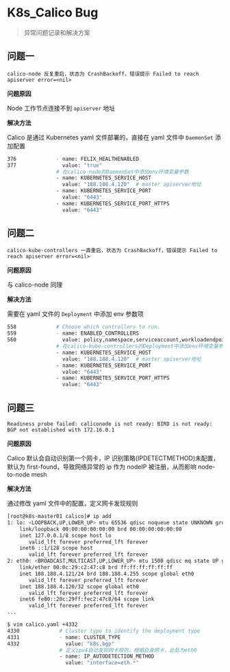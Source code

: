# K8s_Calico Bug

> 异常问题记录和解决方案

## 问题一

`calico-node 反复重启，状态为 CrashBackoff，错误提示 Failed to reach apiserver error=<nil>`

**问题原因**

Node 工作节点连接不到 `apiserver` 地址

**解决方法**

Calico 是通过 Kubernetes yaml 文件部署的，直接在 yaml 文件中 `DaemonSet` 添加配置

```bash
376             - name: FELIX_HEALTHENABLED
377               value: "true"
                # 在calico-node的DaemonSet中添加env环境变量参数
                - name: KUBERNETES_SERVICE_HOST
                  value: "188.188.4.120"  # master apiserver地址
                - name: KUBERNETES_SERVICE_PORT
                  value: "6443"
                - name: KUBERNETES_SERVICE_PORT_HTTPS
                  value: "6443"
```

## 问题二

`calico-kube-controllers 一直重启，状态为 CrashBackoff，错误提示 Failed to reach apiserver error=<nil>` 

**问题原因**

与 calico-node 同理

**解决方法**

需要在 yaml 文件的 `Deployment` 中添加 env 参数项

```bash
558             # Choose which controllers to run.
559             - name: ENABLED_CONTROLLERS
560               value: policy,namespace,serviceaccount,workloadendpoint,node
                # 在calico-kube-controllers的Deployment中添加env环境变量参数
                - name: KUBERNETES_SERVICE_HOST
                  value: "188.188.4.120"  # master apiserver地址
                - name: KUBERNETES_SERVICE_PORT
                  value: "6443"
                - name: KUBERNETES_SERVICE_PORT_HTTPS
                  value: "6443"          
```

## 问题三

`Readiness probe failed: caliconode is not ready: BIRD is not ready: BGP not established with 172.16.0.1`

**问题原因**

Calico 默认会自动识别第一个网卡，IP 识别策略(IPDETECTMETHOD)未配置，默认为 first-found，导致网络异常的 ip 作为 nodeIP 被注册，从而影响 node-to-node mesh

**解决方法**

通过修改 yaml 文件中的配置，定义网卡发现规则

```bash
[root@k8s-master01 calico]# ip add
1: lo: <LOOPBACK,UP,LOWER_UP> mtu 65536 qdisc noqueue state UNKNOWN group default qlen 1000
    link/loopback 00:00:00:00:00:00 brd 00:00:00:00:00:00
    inet 127.0.0.1/8 scope host lo
       valid_lft forever preferred_lft forever
    inet6 ::1/128 scope host 
       valid_lft forever preferred_lft forever
2: eth0: <BROADCAST,MULTICAST,UP,LOWER_UP> mtu 1500 qdisc mq state UP group default qlen 1000
    link/ether 00:0c:29:c2:47:c8 brd ff:ff:ff:ff:ff:ff
    inet 188.188.4.121/24 brd 188.188.4.255 scope global eth0
       valid_lft forever preferred_lft forever
    inet 188.188.4.120/32 scope global eth0
       valid_lft forever preferred_lft forever
    inet6 fe80::20c:29ff:fec2:47c8/64 scope link 
       valid_lft forever preferred_lft forever
...

$ vim calico.yaml +4332
4330             # Cluster type to identify the deployment type
4331             - name: CLUSTER_TYPE
4332               value: "k8s,bgp"
                 # 定义ipv4自动发现网卡规则，根据自身网卡，此处为eth0
                 - name: IP_AUTODETECTION_METHOD
                   value: "interface=eth.*"
```

